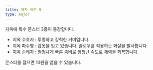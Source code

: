 ```yaml
---
title: 패치 버전 9
type: major
---
```


지옥에 특수 몬스터 3종이 등장합니다.

* 지옥 수호자 : 투명하고 강력한 거미입니다.
* 지옥 파수병 : 갑옷을 입고 있습니다. 슬로우를 적용하는 화살을 발사합니다.
* 지옥 순례자 : 엄청나게 빠른 좀비로 엄청난 속도로 체력을 회복합니다.

몬스터를 잡으면 10원을 얻을 수 있습니다.